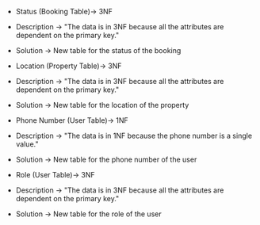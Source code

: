 - Status (Booking Table)-> 3NF
- Description -> "The data is in 3NF because all the attributes are dependent on the primary key."
- Solution -> New table for the status of the booking

- Location (Property Table)-> 3NF
- Description -> "The data is in 3NF because all the attributes are dependent on the primary key."
- Solution -> New table for the location of the property

- Phone Number (User Table)-> 1NF
- Description -> "The data is in 1NF because the phone number is a single value."
- Solution -> New table for the phone number of the user

- Role (User Table)-> 3NF
- Description -> "The data is in 3NF because all the attributes are dependent on the primary key."
- Solution -> New table for the role of the user
